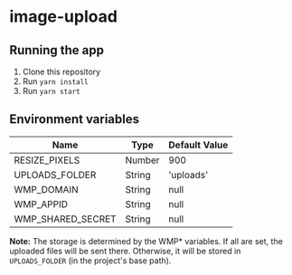 # image-upload

## Running the app
1. Clone this repository
2. Run `yarn install`
3. Run `yarn start`

## Environment variables
|Name|Type|Default Value|
|---|---|---|
|RESIZE_PIXELS|Number|900|
|UPLOADS_FOLDER|String|'uploads'|
|WMP_DOMAIN|String|null|
|WMP_APPID|String|null|
|WMP_SHARED_SECRET|String|null|

**Note:** The storage is determined by the WMP* variables. If all are set, the uploaded files will be sent there. Otherwise, it will be stored in `UPLOADS_FOLDER` (in the project's base path).